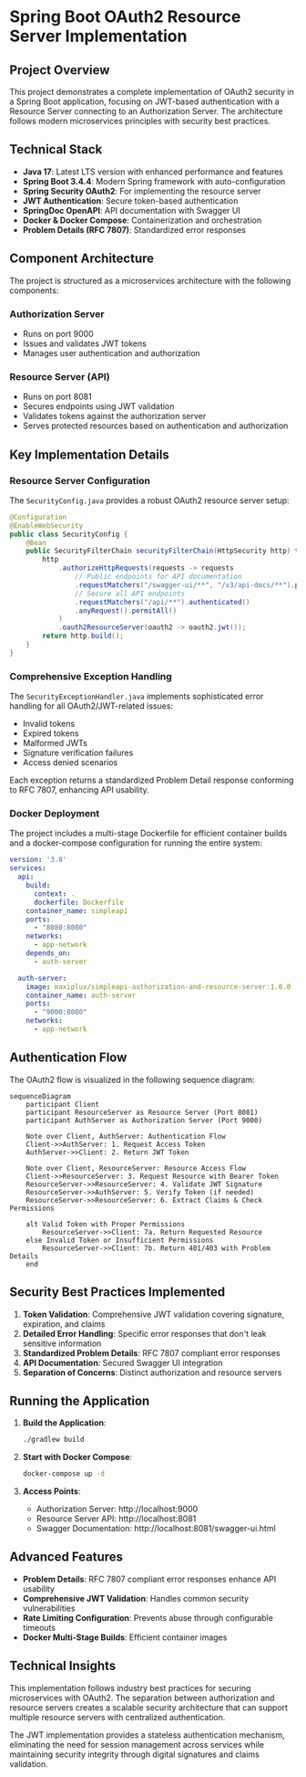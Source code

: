# Spring Boot OAuth2 Resource Server Implementation

## Project Overview

This project demonstrates a complete implementation of OAuth2 security in a Spring Boot application, focusing on JWT-based authentication with a Resource Server connecting to an Authorization Server. The architecture follows modern microservices principles with security best practices.

## Technical Stack

- **Java 17**: Latest LTS version with enhanced performance and features
- **Spring Boot 3.4.4**: Modern Spring framework with auto-configuration
- **Spring Security OAuth2**: For implementing the resource server
- **JWT Authentication**: Secure token-based authentication
- **SpringDoc OpenAPI**: API documentation with Swagger UI
- **Docker & Docker Compose**: Containerization and orchestration
- **Problem Details (RFC 7807)**: Standardized error responses

## Component Architecture

The project is structured as a microservices architecture with the following components:

### Authorization Server
- Runs on port 9000
- Issues and validates JWT tokens
- Manages user authentication and authorization

### Resource Server (API)
- Runs on port 8081
- Secures endpoints using JWT validation
- Validates tokens against the authorization server
- Serves protected resources based on authentication and authorization

## Key Implementation Details

### Resource Server Configuration

The `SecurityConfig.java` provides a robust OAuth2 resource server setup:

```java
@Configuration
@EnableWebSecurity
public class SecurityConfig {
    @Bean
    public SecurityFilterChain securityFilterChain(HttpSecurity http) throws Exception {
        http
            .authorizeHttpRequests(requests -> requests
                // Public endpoints for API documentation
                .requestMatchers("/swagger-ui/**", "/v3/api-docs/**").permitAll()
                // Secure all API endpoints
                .requestMatchers("/api/**").authenticated()
                .anyRequest().permitAll()
            )
            .oauth2ResourceServer(oauth2 -> oauth2.jwt());
        return http.build();
    }
}
```

### Comprehensive Exception Handling

The `SecurityExceptionHandler.java` implements sophisticated error handling for all OAuth2/JWT-related issues:

- Invalid tokens
- Expired tokens
- Malformed JWTs
- Signature verification failures
- Access denied scenarios

Each exception returns a standardized Problem Detail response conforming to RFC 7807, enhancing API usability.

### Docker Deployment

The project includes a multi-stage Dockerfile for efficient container builds and a docker-compose configuration for running the entire system:

```yaml
version: '3.8'
services:
  api:
    build:
      context: .
      dockerfile: Dockerfile
    container_name: simpleapi
    ports:
      - "8080:8080"
    networks:
      - app-network
    depends_on:
      - auth-server

  auth-server:
    image: maxiplux/simpleapi-authorization-and-resource-server:1.0.0
    container_name: auth-server
    ports:
      - "9000:8080"
    networks:
      - app-network
```

## Authentication Flow

The OAuth2 flow is visualized in the following sequence diagram:

```mermaid
sequenceDiagram
    participant Client
    participant ResourceServer as Resource Server (Port 8081)
    participant AuthServer as Authorization Server (Port 9000)

    Note over Client, AuthServer: Authentication Flow
    Client->>AuthServer: 1. Request Access Token
    AuthServer->>Client: 2. Return JWT Token

    Note over Client, ResourceServer: Resource Access Flow
    Client->>ResourceServer: 3. Request Resource with Bearer Token
    ResourceServer->>ResourceServer: 4. Validate JWT Signature
    ResourceServer->>AuthServer: 5. Verify Token (if needed)
    ResourceServer->>ResourceServer: 6. Extract Claims & Check Permissions
    
    alt Valid Token with Proper Permissions
        ResourceServer->>Client: 7a. Return Requested Resource
    else Invalid Token or Insufficient Permissions
        ResourceServer->>Client: 7b. Return 401/403 with Problem Details
    end
```

## Security Best Practices Implemented

1. **Token Validation**: Comprehensive JWT validation covering signature, expiration, and claims
2. **Detailed Error Handling**: Specific error responses that don't leak sensitive information
3. **Standardized Problem Details**: RFC 7807 compliant error responses
4. **API Documentation**: Secured Swagger UI integration
5. **Separation of Concerns**: Distinct authorization and resource servers

## Running the Application

1. **Build the Application**:
   ```bash
   ./gradlew build
   ```

2. **Start with Docker Compose**:
   ```bash
   docker-compose up -d
   ```

3. **Access Points**:
    - Authorization Server: http://localhost:9000
    - Resource Server API: http://localhost:8081
    - Swagger Documentation: http://localhost:8081/swagger-ui.html

## Advanced Features

- **Problem Details**: RFC 7807 compliant error responses enhance API usability
- **Comprehensive JWT Validation**: Handles common security vulnerabilities
- **Rate Limiting Configuration**: Prevents abuse through configurable timeouts
- **Docker Multi-Stage Builds**: Efficient container images

## Technical Insights

This implementation follows industry best practices for securing microservices with OAuth2. The separation between authorization and resource servers creates a scalable security architecture that can support multiple resource servers with centralized authentication.

The JWT implementation provides a stateless authentication mechanism, eliminating the need for session management across services while maintaining security integrity through digital signatures and claims validation.